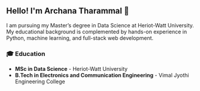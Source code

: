 

## Hello! I'm Archana Tharammal 👋

I am pursuing my Master’s degree in Data Science at Heriot-Watt University. My educational background is complemented by hands-on experience in Python, machine learning, and full-stack web development.

### 🎓 Education
- **MSc in Data Science** - Heriot-Watt University 
- **B.Tech in Electronics and Communication Engineering** - Vimal Jyothi Engineering College
